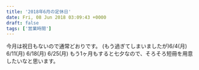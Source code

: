 ```yaml
---
title: '2018年6月の定休日'
date: Fri, 08 Jun 2018 03:09:43 +0000
draft: false
tags: ['営業時間']
---
```


今月は祝日もないので通常どおりです。 (もう過ぎてしまいましたが)6/4(月) 6/11(月) 6/18(月) 6/25(月) もう1ヶ月もすると七夕なので、そろそろ短冊を用意したいなと思います。